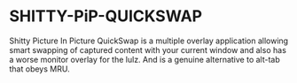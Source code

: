 # SHITTY-PiP-QUICKSWAP
Shitty Picture In Picture QuickSwap is a multiple overlay application allowing smart swapping of captured content with your current window and also has a worse monitor overlay for the lulz. And is a genuine alternative to alt-tab that obeys MRU.

